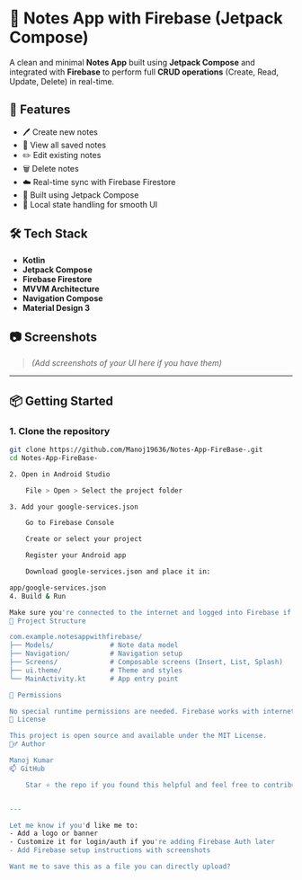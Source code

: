 
# 📝 Notes App with Firebase (Jetpack Compose)

A clean and minimal **Notes App** built using **Jetpack Compose** and integrated with **Firebase** to perform full **CRUD operations** (Create, Read, Update, Delete) in real-time.

## 🚀 Features

- 🖊️ Create new notes
- 📄 View all saved notes
- ✏️ Edit existing notes
- 🗑️ Delete notes
- ☁️ Real-time sync with Firebase Firestore
- 🎨 Built using Jetpack Compose
- 💾 Local state handling for smooth UI

## 🛠️ Tech Stack

- **Kotlin**
- **Jetpack Compose**
- **Firebase Firestore**
- **MVVM Architecture**
- **Navigation Compose**
- **Material Design 3**

## 📷 Screenshots

> *(Add screenshots of your UI here if you have them)*

---

## 📦 Getting Started

### 1. Clone the repository

```bash
git clone https://github.com/Manoj19636/Notes-App-FireBase-.git
cd Notes-App-FireBase-

2. Open in Android Studio

    File > Open > Select the project folder

3. Add your google-services.json

    Go to Firebase Console

    Create or select your project

    Register your Android app

    Download google-services.json and place it in:

app/google-services.json
4. Build & Run

Make sure you're connected to the internet and logged into Firebase if needed.
🧠 Project Structure

com.example.notesappwithfirebase/
├── Models/              # Note data model
├── Navigation/          # Navigation setup
├── Screens/             # Composable screens (Insert, List, Splash)
├── ui.theme/            # Theme and styles
└── MainActivity.kt      # App entry point

🔐 Permissions

No special runtime permissions are needed. Firebase works with internet access only.
📄 License

This project is open source and available under the MIT License.
🙋‍♂️ Author

Manoj Kumar
📫 GitHub

    Star ⭐ the repo if you found this helpful and feel free to contribute!


---

Let me know if you'd like me to:
- Add a logo or banner
- Customize it for login/auth if you're adding Firebase Auth later
- Add Firebase setup instructions with screenshots

Want me to save this as a file you can directly upload?
